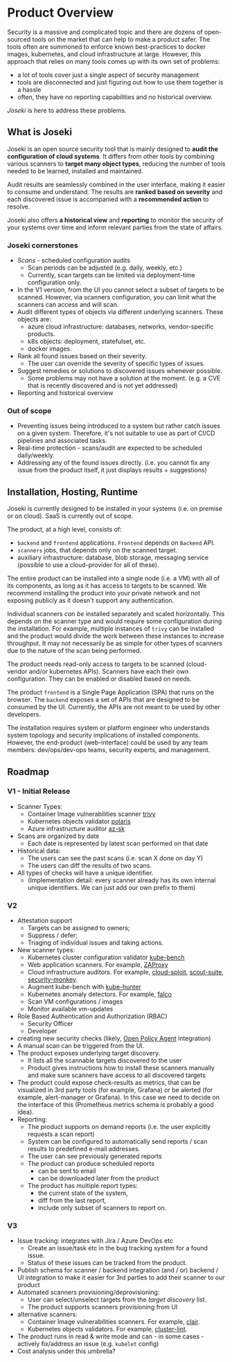 # Product Overview

Security is a massive and complicated topic and there are dozens of open-sourced tools on the market that can help to make a product safer. The tools often are summoned to enforce known best-practices to docker images, kubernetes, and cloud infrastructure at large. However, this approach that relies on many tools comes up with its own set of problems:

- a lot of tools cover just a single aspect of security management
- tools are disconnected and just figuring out how to use them together is a hassle
- often, they have no reporting capabilities and no historical overview.

*Joseki* is here to address these problems.

## What is Joseki

Joseki is an open source security tool that is mainly designed to **audit the configuration of cloud systems**. It differs from other tools by combining various scanners to **target many object types**, reducing the number of tools needed to be learned, installed and maintained.

Audit results are seamlessly combined in the user interface, making it easier to consume and understand. The results are **ranked based on severity** and each discovered issue is accompanied with a **recommended action** to resolve.

Joseki also offers **a historical view** and **reporting** to monitor the security of your systems over time and inform relevant parties from the state of affairs.

### Joseki cornerstones

- *Scans* - scheduled configuration audits
  - Scan periods can be adjusted (e.g. daily, weekly, etc.)
  - Currently, scan targets can be limited via deployment-time configuration only.
- In the V1 version, from the UI you cannot select a subset of targets to be scanned. However, via scanners configuration, you can limit what the scanners can access and will scan.
- Audit different types of objects via different underlying scanners. These objects are:
  - azure cloud infrastructure: databases, networks, vendor-specific products.
  - k8s objects: deployment, statefulset, etc.
  - docker images.
- Rank all found issues based on their severity.
  - The user can override the severity of specific types of issues.
- Suggest remedies or solutions to discovered issues whenever possible.
  - Some problems may not have a solution at the moment. (e.g. a CVE that is recently discovered and is not yet addressed)
- Reporting and historical overview

### Out of scope

- Preventing issues being introduced to a system but rather catch issues on a given system. Therefore, it's not suitable to use as part of CI/CD pipelines and associated tasks.
- Real-time protection - scans/audit are expected to be scheduled daily/weekly.
- Addressing any of the found issues directly. (i.e. you cannot fix any issue from the product itself, it just displays results + suggestions)

## Installation, Hosting, Runtime

Joseki is currently designed to be installed in your systems (i.e. on premise or on cloud). SaaS is currently out of scope.

The product, at a high level, consists of:

- `backend` and `frontend` applications. `Frontend` depends on `Backend` API.
- `scanners` jobs, that depends only on the scanned target.
- auxiliary infrastructure: database, blob storage, messaging service (possible to use a cloud-provider for all of these).

The entire product can be installed into a single node (i.e. a VM) with all of its components, as long as it has access to targets to be scanned. We recommend installing the product into your private network and not exposing publicly as it doesn't support any authentication.

Individual scanners *can be* installed separately and scaled horizontally. This depends on the scanner type and would require some configuration during the installation. For example, multiple instances of `trivy` can be installed and the product would divide the work between these instances to increase throughput. It may not necessarily be as simple for other types of scanners due to the nature of the scan being performed.

The product needs read-only access to targets to be scanned (cloud-vendor and/or kubernetes APIs). Scanners have each their own configuration. They can be enabled or disabled based on needs.

The product `frontend` is a Single Page Application (SPA) that runs on the browser. The `backend` exposes a set of APIs that are designed to be consumed by the UI. Currently, the APIs are not meant to be used by other developers.

The installation requires system or platform engineer who understands system topology and security implications of installed components. However, the end-product (web-interface) could be used by any team members: dev/ops/dev-ops teams, security experts, and management.

## Roadmap

### V1 - Initial Release

- Scanner Types:
  - Container Image vulnerabilities scanner [trivy](https://github.com/aquasecurity/trivy)
  - Kubernetes objects validator [polaris](https://github.com/FairwindsOps/polaris)
  - Azure infrastructure auditor [az-sk](https://github.com/azsk/DevOpsKit)
- Scans are organized by date
  - Each date is represented by latest scan performed on that date
- Historical data:
  - The users can see the past scans (i.e. scan X done on day Y)
  - The users can diff the results of two scans.
- All types of checks will have a unique identifier.
  - (Implementation detail: every scanner already has its own internal unique identifiers. We can just add our own prefix to them)

### V2

- Attestation support
  - Targets can be assigned to owners;
  - Suppress / defer;
  - Triaging of individual issues and taking actions.
- New scanner types:
  - Kubernetes cluster configuration validator [kube-bench](https://github.com/aquasecurity/kube-bench)
  - Web application scanners. For example, [ZAProxy](https://github.com/zaproxy/zaproxy)
  - Cloud infrastructure auditors. For example, [cloud-sploit](https://github.com/cloudsploit), [scout-suite](https://github.com/nccgroup/ScoutSuite), [security-monkey](https://github.com/Netflix/security_monkey).
  - Augment kube-bench with [kube-hunter](https://github.com/aquasecurity/kube-hunter)
  - Kubernetes anomaly detectors. For example, [falco](https://github.com/falcosecurity/falco)
  - Scan VM configurations / images
  - Monitor available vm-updates
- Role Based Authentication and Authorization (RBAC)
  - Security Officer
  - Developer
- creating new security checks (likely, [Open Policy Agent](https://www.openpolicyagent.org/) integration)
- A manual scan can be triggered from the UI.
- The product exposes underlying target discovery.
  - It lists all the scannable targets discovered to the user
  - Product gives instructions how to install these scanners manually and make sure scanners have access to all discovered targets
- The product could expose check-results as metrics, that can be visualized in 3rd party tools (for example, Grafana) or be alerted (for example, alert-manager or Grafana). In this case we need to decide on the interface of this (Prometheus metrics schema is probably a good idea).
- Reporting:
  - The product supports on demand reports (i.e. the user explicitly requests a scan report)
  - System can be configured to automatically send reports / scan results to predefined e-mail addresses.
  - The user can see previously generated reports
  - The product can produce scheduled reports
    - can be sent to email
    - can be downloaded later from the product
  - The product has multiple report types:
    - the current state of the system,
    - diff from the last report,
    - include only subset of scanners to report on.

### V3

- Issue tracking: integrates with Jira / Azure DevOps etc
  - Create an issue/task etc in the bug tracking system for a found issue.
  - Status of these issues can be tracked from the product.
- Publish schema for scanner / backend integration (and / or) backend / UI integration to make it easier for 3rd parties to add their scanner to our product
- Automated scanners provisioning/deprovisioning:
  - User can select/unselect targets from the *target discovery* list.
  - The product supports scanners provisioning from UI
- alternative scanners:
  - Container Image vulnerabilities scanners. For example, [clair](https://github.com/quay/clair).
  - Kubernetes objects validators. For example, [cluster-lint](https://github.com/digitalocean/clusterlint).
- The product runs in read & write mode and can - in some cases - actively fix/address an issue (e.g. `kubelet` config)
- Cost analysis under this umbrella?
